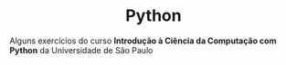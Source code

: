 <h1 align='center'>Python</h1>

<p>Alguns exercícios do curso <b>Introdução à Ciência da Computação com Python</b> da Universidade de São Paulo </p>

